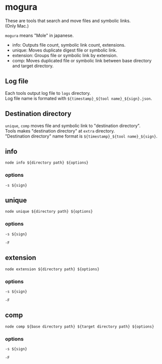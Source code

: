 # mogura

These are tools that search and move files and symbolic links.  
(Only Mac.)  

`mogura` means "Mole" in japanese.  

* info: Outputs file count, symbolic link count, extensions.
* unique: Moves duplicate digest file or symbolic link.
* extension: Groups file or symbolic link by extension.
* comp: Moves duplicated file or symbolic link between base directory and target directory.


## Log file

Each tools output log file to `logs` directory.  
Log file name is formated with `${timestamp}_${tool name}_${sign}.json`.  

## Destination directory

`unique`, `comp` moves file and symbolic link to "destination directory".  
Tools makes "destination directory" at `extra` directory.  
"Destination directory" name format is `${timestamp}_${tool name}_${sign}`.

## info

```
node info ${directory path} ${options}
```

### options

```
-s ${sign}
```

## unique

```
node unique ${directory path} ${options}
```

### options

```
-s ${sign}
```

```
-F
```

## extension

```
node extension ${directory path} ${options}
```

### options

```
-s ${sign}
```

```
-F
```

## comp

```
node comp ${base directory path} ${target directory path} ${options}
```

### options

```
-s ${sign}
```

```
-F
```
